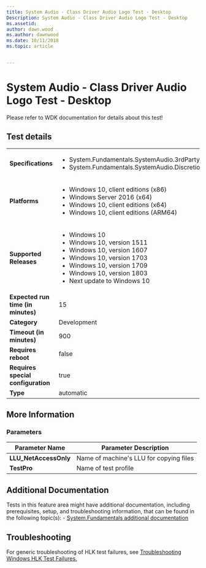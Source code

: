 ```yaml
---
title: System Audio - Class Driver Audio Logo Test - Desktop
Description: System Audio - Class Driver Audio Logo Test - Desktop
ms.assetid: 
author: dawn.wood
ms.author: dawnwood
ms.date: 10/11/2018
ms.topic: article


---
```


# System Audio - Class Driver Audio Logo Test - Desktop

Please refer to WDK documentation for details about this test!



## Test details
|||
|---|---|
| **Specifications**  | <ul><li>System.Fundamentals.SystemAudio.3rdPartyDriver.UAA</li><li>System.Fundamentals.SystemAudio.Discretional</li></ul> |  
| **Platforms**   | <ul><li>Windows 10, client editions (x86)</li><li>Windows Server 2016 (x64)</li><li>Windows 10, client editions (x64)</li><li>Windows 10, client editions (ARM64)</li></ul> |
| **Supported Releases** | <ul><li>Windows 10</li><li>Windows 10, version 1511</li><li>Windows 10, version 1607</li><li>Windows 10, version 1703</li><li>Windows 10, version 1709</li><li>Windows 10, version 1803</li><li>Next update to Windows 10</li></ul> |
|**Expected run time (in minutes)**| 15 |
|**Category**| Development |
|**Timeout (in minutes)**| 900 |
|**Requires reboot**| false |
|**Requires special configuration**| true |
|**Type**| automatic |

## More Information
### Parameters
| Parameter Name | Parameter Description |
| --- | --- |
| **LLU_NetAccessOnly** | Name of machine's LLU for copying files |
| **TestPro** | Name of test profile |


## Additional Documentation
Tests in this feature area might have additional documentation, including prerequisites, setup, and troubleshooting information, that can be found in the following topic(s): - [System.Fundamentals additional documentation](system-fundamentals-additional-documentation.md)



## Troubleshooting
For generic troubleshooting of HLK test failures, see [Troubleshooting Windows HLK Test Failures.](..\user\troubleshooting-windows-hlk-test-failures.md)